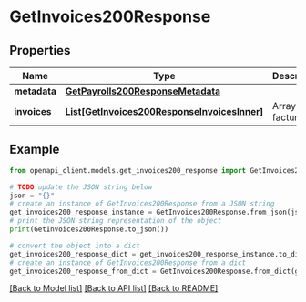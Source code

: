 # GetInvoices200Response


## Properties

Name | Type | Description | Notes
------------ | ------------- | ------------- | -------------
**metadata** | [**GetPayrolls200ResponseMetadata**](GetPayrolls200ResponseMetadata.md) |  | [optional] 
**invoices** | [**List[GetInvoices200ResponseInvoicesInner]**](GetInvoices200ResponseInvoicesInner.md) | Array con facturas | [optional] 

## Example

```python
from openapi_client.models.get_invoices200_response import GetInvoices200Response

# TODO update the JSON string below
json = "{}"
# create an instance of GetInvoices200Response from a JSON string
get_invoices200_response_instance = GetInvoices200Response.from_json(json)
# print the JSON string representation of the object
print(GetInvoices200Response.to_json())

# convert the object into a dict
get_invoices200_response_dict = get_invoices200_response_instance.to_dict()
# create an instance of GetInvoices200Response from a dict
get_invoices200_response_from_dict = GetInvoices200Response.from_dict(get_invoices200_response_dict)
```
[[Back to Model list]](../README.md#documentation-for-models) [[Back to API list]](../README.md#documentation-for-api-endpoints) [[Back to README]](../README.md)


